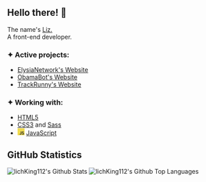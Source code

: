## Hello there! 👋
The name's [Liz.](https://www.instagram.com/yhezkiel.dio/) <br>
A front-end developer. <br>

### ✦ Active projects: 
 * [ElysiaNetwork's Website](https://github.com/ElysiaNetwork/Elysia-Website)
 * [ObamaBot's Website](https://github.com/FutureDeveloperZ/ObamaBot-Website)
 * [TrackRunny's Website](https://github.com/TrackRunny/TrackRunny-Website)
 
 ### ✦ Working with:
 * [HTML5](https://html.com)
 * [CSS3](https://css-tricks.com) and [Sass](https://sass-lang.com)
 * <img src="https://raw.githubusercontent.com/github/explore/80688e429a7d4ef2fca1e82350fe8e3517d3494d/topics/javascript/javascript.png" alt="alt text" width="16" height="16"> [JavaScript](https://www.javascript.com)


## GitHub Statistics
<img alt="lichKing112's Github Stats" src="https://github-readme-stats.vercel.app/api?username=lichking112&theme=gotham&show_icons=true" />
 <img alt="lichKing112's Github Top Languages" src="https://github-readme-stats.vercel.app/api/top-langs/?username=lichking112&theme=gotham&layout=compact" />
